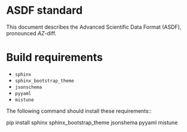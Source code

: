 ASDF standard
=============

This document describes the Advanced Scientific Data Format (ASDF),
pronounced *AZ*-diff.

Build requirements
==================

- `sphinx`
- `sphinx_bootstrap_theme`
- `jsonschema`
- `pyyaml`
- `mistune`

The following command should install these requirements::

  pip install sphinx sphinx_bootstrap_theme jsonshema pyyaml mistune
